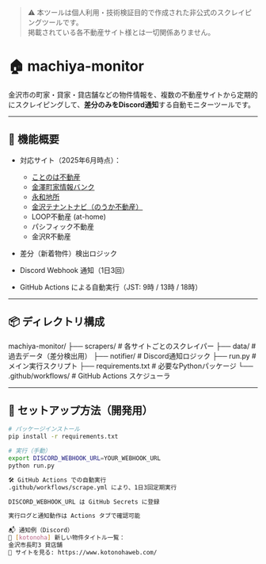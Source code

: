 > ⚠️ 本ツールは個人利用・技術検証目的で作成された非公式のスクレイピングツールです。  
> 掲載されている各不動産サイト様とは一切関係ありません。

# 🏠 machiya-monitor

金沢市の町家・貸家・貸店舗などの物件情報を、複数の不動産サイトから定期的にスクレイピングして、**差分のみをDiscord通知**する自動モニターツールです。

---

## 🚀 機能概要

- 対応サイト（2025年6月時点）：
  - [ことのは不動産](https://www.kotonohaweb.com/)
  - [金澤町家情報バンク](https://bank.kanazawa-machiyajouho.jp/)
  - [永和地所](https://www.eiwa-land.co.jp/)
  - [金沢テナントナビ（のうか不動産）](https://tenant.noka.co.jp/property)
  - LOOP不動産 (at-home)
  - パシフィック不動産
  - 金沢R不動産

- 差分（新着物件）検出ロジック
- Discord Webhook 通知（1日3回）
- GitHub Actions による自動実行（JST: 9時 / 13時 / 18時）

---

## 📦 ディレクトリ構成

machiya-monitor/
├── scrapers/ # 各サイトごとのスクレイパー
├── data/ # 過去データ（差分検出用）
├── notifier/ # Discord通知ロジック
├── run.py # メイン実行スクリプト
├── requirements.txt # 必要なPythonパッケージ
└── .github/workflows/ # GitHub Actions スケジューラ


---

## 🔧 セットアップ方法（開発用）

```bash
# パッケージインストール
pip install -r requirements.txt

# 実行（手動）
export DISCORD_WEBHOOK_URL=YOUR_WEBHOOK_URL
python run.py

🛠 GitHub Actions での自動実行
.github/workflows/scrape.yml により、1日3回定期実行

DISCORD_WEBHOOK_URL は GitHub Secrets に登録

実行ログと通知動作は Actions タブで確認可能

📬 通知例（Discord）
📢 [kotonoha] 新しい物件タイトル一覧：
金沢市長町3 貸店舗
🔗 サイトを見る: https://www.kotonohaweb.com/

